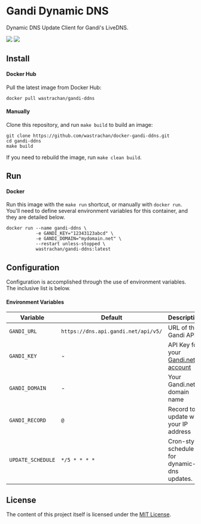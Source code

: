 # Gandi Dynamic DNS

Dynamic DNS Update Client for Gandi's LiveDNS.

[![](https://circleci.com/gh/wastrachan/docker-gandi-ddns.svg?style=svg)](https://circleci.com/gh/wastrachan/docker-gandi-ddns)
[![](https://img.shields.io/docker/pulls/wastrachan/gandi-ddns.svg)](https://hub.docker.com/r/wastrachan/gandi-ddns)

## Install

#### Docker Hub

Pull the latest image from Docker Hub:

```shell
docker pull wastrachan/gandi-ddns
```

#### Manually

Clone this repository, and run `make build` to build an image:

```shell
git clone https://github.com/wastrachan/docker-gandi-ddns.git
cd gandi-ddns
make build
```

If you need to rebuild the image, run `make clean build`.

## Run

#### Docker

Run this image with the `make run` shortcut, or manually with `docker run`. You'll need to define several environment variables for this container, and they are detailed below.

```shell
docker run --name gandi-ddns \
           -e GANDI_KEY="12343123abcd" \
           -e GANDI_DOMAIN="mydomain.net" \
           --restart unless-stopped \
           wastrachan/gandi-ddns:latest
```

## Configuration

Configuration is accomplished through the use of environment variables. The inclusive list is below.

#### Environment Variables

| Variable          | Default                             | Description                                                                                          |
| ----------------- | ----------------------------------- | ---------------------------------------------------------------------------------------------------- |
| `GANDI_URL`       | `https://dns.api.gandi.net/api/v5/` | URL of the Gandi API.                                                                                |
| `GANDI_KEY`       | -                                   | API Key for your [Gandi.net account](https://docs.gandi.net/en/domain_names/advanced_users/api.html) |
| `GANDI_DOMAIN`    | -                                   | Your Gandi.net domain name                                                                           |
| `GANDI_RECORD`    | `@`                                 | Record to update with your IP address                                                                |
| `UPDATE_SCHEDULE` | `*/5 * * * *`                       | Cron-style schedule for dynamic-dns updates.                                                         |

## License

The content of this project itself is licensed under the [MIT License](LICENSE).
